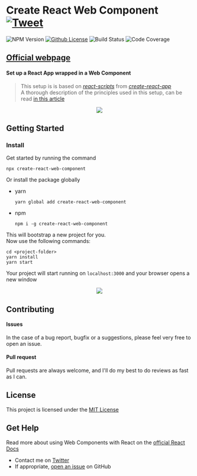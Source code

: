 # Create React Web Component [![Tweet](https://img.shields.io/twitter/url/http/shields.io.svg?style=social)](https://twitter.com/intent/tweet?text=Build%20Web%20Components%20using%20React&url=https://github.com/Silind/tslint-config-silind&hashtags=react,webcomponent,frontend)

![NPM Version](https://img.shields.io/npm/v/create-react-web-component.svg)
[![Github License](https://img.shields.io/github/license/Silind/create-react-web-component)](https://github.com/Silind-Software/create-react-web-component/blob/master/LICENSE)
![Build Status](https://github.com/Silind-Software/create-react-web-component/workflows/build/badge.svg)
![Code Coverage](https://img.shields.io/codecov/c/github/Silind-Software/create-react-web-component)

## [Official webpage](https://create-react-web-component.com/)

#### Set up a React App wrapped in a Web Component
> This setup is is based on [*react-scripts*](https://www.npmjs.com/package/react-scripts) from [*create-react-app*](https://create-react-app.dev/docs/getting-started)  
> A thorough description of the principles used in this setup, can be read [in this article](https://itnext.io/react-and-web-components-3e0fca98a593)



<p align="center">
  <img src="https://silind-s3.s3.eu-west-2.amazonaws.com/create-react-web-component-demo/create-react-web-component-demo2.gif" />
</p>

## Getting Started

### Install
Get started by running the command
```console
npx create-react-web-component
```
Or install the package globally

- yarn
  ```console
  yarn global add create-react-web-component
  ```

- npm
  ```console
  npm i -g create-react-web-component
  ```

This will bootstrap a new project for you.  
Now use the following commands:
```console
cd <project-folder>
yarn install
yarn start
```
Your project will start running on `localhost:3000` and your browser opens a new window  

<p align="center">
<img src="https://silind-s3.s3.eu-west-2.amazonaws.com/create-react-web-component-demo/create-react-web-component.png" />
</p>

## Contributing

#### Issues
In the case of a bug report, bugfix or a suggestions, please feel very free to open an issue.

#### Pull request
Pull requests are always welcome, and I'll do my best to do reviews as fast as I can.

## License

This project is licensed under the [MIT License](https://github.com/Silind-Software/create-react-web-component/blob/master/LICENSE)

## Get Help
Read more about using Web Components with React on the [official React Docs](https://reactjs.org/docs/web-components.html)  

- Contact me on [Twitter](https://twitter.com/silindsoftware)
- If appropriate, [open an issue](https://github.com/Silind-Software/create-react-web-component/issues/new) on GitHub